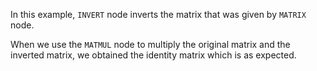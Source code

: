 In this example, `INVERT` node inverts the matrix that was given by `MATRIX` node.

When we use the `MATMUL` node to multiply the original matrix and the inverted matrix, we obtained the identity matrix which is as expected.
